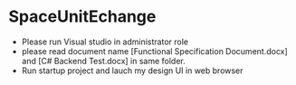 # SpaceUnitEchange
- Please run Visual studio in administrator role
- please read document name [Functional Specification Document.docx] and [C# Backend Test.docx] in same folder.
- Run startup project and lauch my design UI in web browser 
